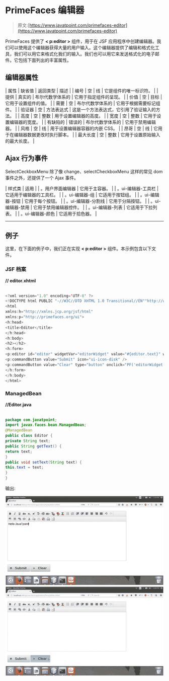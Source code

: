 # PrimeFaces 编辑器

> 原文:[https://www.javatpoint.com/primefaces-editor](https://www.javatpoint.com/primefaces-editor)

PrimeFaces 提供了 **< p:editor >** 组件，用于在 JSF 应用程序中创建编辑器。我们可以使用这个编辑器获得大量的用户输入。这个编辑器提供了编辑和格式化工具，我们可以用它来格式化我们的输入。我们也可以用它来发送格式化的电子邮件。它包括下面列出的丰富属性。

## 编辑器属性

| 属性 | 缺省值 | 返回类型 | 描述 |
| 编号 | 空 | 线 | 它是组件的唯一标识符。 |
| 提供 | 真实的 | 布尔代数学体系的 | 它用于指定组件的呈现。 |
| 价值 | 空 | 目标 | 它用于设置组件的值。 |
| 需要 | 空 | 布尔代数学体系的 | 它用于根据需要标记组件。 |
| 验证器 | 空 | 方法表达式 | 这是一个方法表达式，它引用了验证输入的方法。 |
| 高度 | 空 | 整数 | 用于设置编辑器的高度。 |
| 宽度 | 空 | 整数 | 它用于设置编辑器的宽度。 |
| 有缺陷的 | 错误的 | 布尔代数学体系的 | 它用于禁用编辑器。 |
| 风格 | 空 | 线 | 用于设置编辑器容器的内嵌 CSS。 |
| 昂哥 | 空 | 线 | 它用于在编辑器数据更改时执行脚本。 |
| 最大长度 | 空 | 整数 | 它用于设置原始输入的最大长度。 |

## Ajax 行为事件

SelectCeckboxMenu 除了像 change、selectCheckboxMenu 这样的常见 dom 事件之外，还提供了一个 Ajax 事件。

| 样式类 | 适用 |
| 。用户界面编辑器 | 它用于主容器。 |
| 。ui-编辑器-工具栏 | 它适用于编辑器的工具栏。 |
| 。ui-编辑器-组 | 它适用于按钮组。 |
| 。ui-编辑器-按钮 | 它用于每个按钮。 |
| 。ui-编辑器-分割线 | 它用于分隔按钮。 |
| 。ui-编辑器-禁用 | 它用于禁用编辑器控件。 |
| 。ui-编辑器-列表 | 它适用于下拉列表。 |
| 。ui-编辑器-颜色 | 它适用于拾色器。 |

* * *

## 例子

这里，在下面的例子中，我们正在实现 **< p:editor >** 组件。本示例包含以下文件。

### JSF 档案

**// editor.xhtml**

```java

<?xml version='1.0' encoding='UTF-8' ?>
<!DOCTYPE html PUBLIC "-//W3C//DTD XHTML 1.0 Transitional//EN""http://www.w3.org/TR/xhtml1/DTD/xhtml1-transitional.dtd">
<html 
xmlns:h="http://xmlns.jcp.org/jsf/html"
xmlns:p="http://primefaces.org/ui">
<h:head>
<title>Editor</title>
</h:head>
<h:body>
<h2></h2>
<h:form>
<p:editor id="editor" widgetVar="editorWidget" value="#{editor.text}" width="600" /><br/>
<p:commandButton value="Submit" icon="ui-icon-disk" />
<p:commandButton value="Clear" type="button" onclick="PF('editorWidget').clear();" icon="ui-icon-close" />
</h:form>
</h:body>
</html>

```

### ManagedBean

**//Editor.java**

```java

package com.javatpoint;
import javax.faces.bean.ManagedBean;
@ManagedBean
public class Editor {
private String text;
public String getText() {
return text;
}
public void setText(String text) {
this.text = text;
}
}

```

输出:

![Primefaces Editor 1](img/af1127b3c9134ed48462b4151601f609.png)
![Primefaces Editor 2](img/20c41a171eff03cdc1e11e32b19dd558.png)